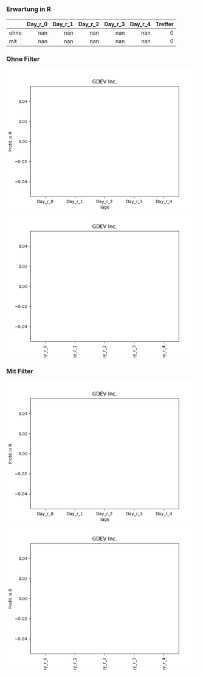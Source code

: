 ### Erwartung in R
|      |   Day_r_0 |   Day_r_1 |   Day_r_2 |   Day_r_3 |   Day_r_4 |   Treffer |
|:-----|----------:|----------:|----------:|----------:|----------:|----------:|
| ohne |       nan |       nan |       nan |       nan |       nan |         0 |
| mit  |       nan |       nan |       nan |       nan |       nan |         0 |

### Ohne Filter
![image info](./data/GDEV_box_all.png)
![image info](./data/GDEV_median_all.png)

### Mit Filter
![image info](./data/GDEV_box_filtered.png)
![image info](./data/GDEV_median_filtered.png)